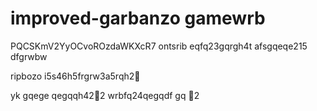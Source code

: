 # improved-garbanzo gamewrb
PQCSKmV2YyOCvoROzdaWKXcR7
ontsrib
eqfq23gqrgh4t
afsgqeqe215
dfgrwbw

ripbozo
i5s46h5frgrw3a5rqh2￑


yk
gqege
qegqqh42￐2
wrbfq24qegqdf
gq
￑2
